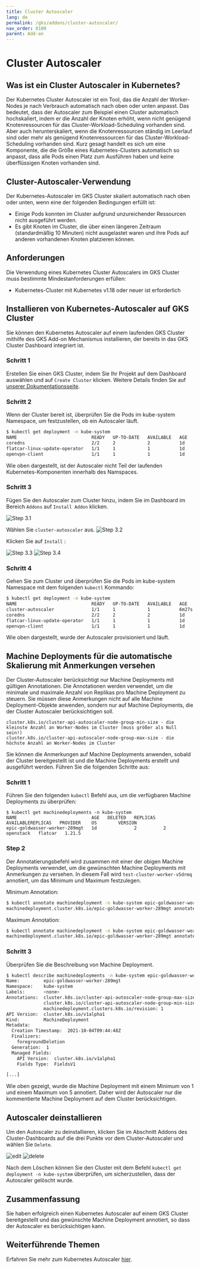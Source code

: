 ```yaml
---
title: Cluster Autoscaler
lang: de
permalink: /gks/addons/cluster-autoscaler/
nav_order: 8100
parent: Add-on
---
```

<!-- LTeX:  language=de-DE -->
# Cluster Autoscaler

## Was ist ein Cluster Autoscaler in Kubernetes?

Der Kubernetes Cluster Autoscaler ist ein Tool, das die Anzahl der Worker-Nodes je nach Verbrauch automatisch nach oben oder unten anpasst. Das bedeutet, dass der Autoscaler zum Beispiel einen Cluster automatisch hochskaliert, indem er die Anzahl der Knoten erhöht, wenn nicht genügend Knotenressourcen für das Cluster-Workload-Scheduling vorhanden sind. Aber auch herunterskaliert, wenn die Knotenressourcen ständig im Leerlauf sind oder mehr als genügend Knotenressourcen für das Cluster-Workload-Scheduling vorhanden sind. Kurz gesagt handelt es sich um eine Komponente, die die Größe eines Kubernetes-Clusters automatisch so anpasst, dass alle Pods einen Platz zum Ausführen haben und keine überflüssigen Knoten vorhanden sind.

## Cluster-Autoscaler-Verwendung

Der Kubernetes-Autoscaler im GKS Cluster skaliert automatisch nach oben oder unten, wenn eine der folgenden Bedingungen erfüllt ist:

* Einige Pods konnten im Cluster aufgrund unzureichender Ressourcen nicht ausgeführt werden.
* Es gibt Knoten im Cluster, die über einen längeren Zeitraum (standardmäßig 10 Minuten) nicht ausgelastet waren und ihre Pods auf anderen vorhandenen Knoten platzieren können.

## Anforderungen

Die Verwendung eines Kubernetes Cluster Autoscalers im GKS Cluster muss bestimmte Mindestanforderungen erfüllen:

* Kubernetes-Cluster mit Kubernetes v1.18 oder neuer ist erforderlich

## Installieren von Kubernetes-Autoscaler auf GKS Cluster

Sie können den Kubernetes Autoscaler auf einem laufenden GKS Cluster mithilfe des GKS Add-on Mechanismus installieren, der bereits in das GKS Cluster Dashboard integriert ist.

### Schritt 1

Erstellen Sie einen GKS Cluster, indem Sie Ihr Projekt auf dem Dashboard auswählen und auf `Create Cluster` klicken. Weitere Details finden Sie auf [unserer Dokumentationsseite](/gks/clusterlifecycle/creatingacluster/).

### Schritt 2

Wenn der Cluster bereit ist, überprüfen Sie die Pods im kube-system Namespace, um festzustellen, ob ein Autoscaler läuft.

```bash
$ kubectl get deployment -n kube-system
NAME                            READY   UP-TO-DATE   AVAILABLE   AGE
coredns                         2/2     2            2           1d
flatcar-linux-update-operator   1/1     1            1           1d
openvpn-client                  1/1     1            1           1d
```

Wie oben dargestellt, ist der Autoscaler nicht Teil der laufenden Kubernetes-Komponenten innerhalb des Namspaces.

### Schritt 3

Fügen Sie den Autoscaler zum Cluster hinzu, indem Sie im Dashboard im Bereich `Addons` auf `Install Addon` klicken.

![Step 3.1](overview.png)

Wählen Sie `cluster-autoscaler` aus.
![Step 3.2](select.png)

Klicken Sie auf `Install` :

![Step 3.3](install.png)
![Step 3.4](installed.png)

### Schritt 4

Gehen Sie zum Cluster und überprüfen Sie die Pods im kube-system Namespace mit dem folgenden `kubectl` Kommando:

```bash
$ kubectl get deployment -n kube-system
NAME                            READY   UP-TO-DATE   AVAILABLE   AGE
cluster-autoscaler              1/1     1            1           6m27s
coredns                         2/2     2            2           1d
flatcar-linux-update-operator   1/1     1            1           1d
openvpn-client                  1/1     1            1           1d
```
Wie oben dargestellt, wurde der Autoscaler provisioniert und läuft.

## Machine Deployments für die automatische Skalierung mit Anmerkungen versehen

Der Cluster-Autoscaler berücksichtigt nur Machine Deployments mit gültigen Annotationen. Die Annotationen werden verwendet, um die minimale und maximale Anzahl von Replikas pro Machine Deployment zu steuern. Sie müssen diese Anmerkungen nicht auf alle Machine Deployment-Objekte anwenden, sondern nur auf Machine Deployments, die der Cluster Autoscaler berücksichtigen soll.

```
cluster.k8s.io/cluster-api-autoscaler-node-group-min-size - die kleinste Anzahl an Worker-Nodes im Cluster (muss größer als Null sein!)
cluster.k8s.io/cluster-api-autoscaler-node-group-max-size - die höchste Anzahl an Worker-Nodes im Cluster
```

Sie können die Anmerkungen auf Machine Deployments anwenden, sobald der Cluster bereitgestellt ist und die Machine Deployments erstellt und ausgeführt werden. Führen Sie die folgenden Schritte aus:

### Schritt 1

Führen Sie den folgenden `kubectl` Befehl aus, um die verfügbaren Machine Deployments zu überprüfen:

```
$ kubectl get machinedeployments -n kube-system
NAME                            AGE   DELETED   REPLICAS   AVAILABLEREPLICAS   PROVIDER    OS        VERSION
epic-goldwasser-worker-289mgt   1d              2          2                   openstack   flatcar   1.21.5
```

### Step 2

Der Annotatierungsbefehl wird zusammen mit einer der obigen Machine Deployments verwendet, um die gewünschten Machine Deployments mit Anmerkungen zu versehen. In diesem Fall wird `test-cluster-worker-v5drmq` annotiert, um das Minimum und Maximum festzulegen.

Minimum Annotation:

```bash
$ kubectl annotate machinedeployment -n kube-system epic-goldwasser-worker-289mgt cluster.k8s.io/cluster-api-autoscaler-node-group-min-size="1"
machinedeployment.cluster.k8s.io/epic-goldwasser-worker-289mgt annotated
```

Maximum Annotation:

```bash
$ kubectl annotate machinedeployment -n kube-system epic-goldwasser-worker-289mgt cluster.k8s.io/cluster-api-autoscaler-node-group-max-size="5"
machinedeployment.cluster.k8s.io/epic-goldwasser-worker-289mgt annotated
```

### Schritt 3

Überprüfen Sie die Beschreibung von Machine Deployment.

```bash
$ kubectl describe machinedeployments -n kube-system epic-goldwasser-worker-289mgt
Name:         epic-goldwasser-worker-289mgt
Namespace:    kube-system
Labels:       <none>
Annotations:  cluster.k8s.io/cluster-api-autoscaler-node-group-max-size: 5
              cluster.k8s.io/cluster-api-autoscaler-node-group-min-size: 1
              machinedeployment.clusters.k8s.io/revision: 1
API Version:  cluster.k8s.io/v1alpha1
Kind:         MachineDeployment
Metadata:
  Creation Timestamp:  2021-10-04T09:44:48Z
  Finalizers:
    foregroundDeletion
  Generation:  1
  Managed Fields:
    API Version:  cluster.k8s.io/v1alpha1
    Fields Type:  FieldsV1

[...]
```

Wie oben gezeigt, wurde die Machine Deployment mit einem Minimum von 1 und einem Maximum von 5 annotiert. Daher wird der Autoscaler nur die kommentierte Machine Deployment auf dem Cluster berücksichtigen.

## Autoscaler deinstallieren

Um den Autoscaler zu deinstallieren, klicken Sie im Abschnitt Addons des Cluster-Dashboards auf die drei Punkte vor dem Cluster-Autoscaler und wählen Sie `Delete`.

![edit](edit.png)
![delete](delete.png)

Nach dem Löschen können Sie den Cluster mit dem Befehl `kubectl get deployment -n kube-system` überprüfen, um sicherzustellen, dass der Autoscaler gelöscht wurde.

## Zusammenfassung

Sie haben erfolgreich einen Kubernetes Autoscaler auf einem GKS Cluster bereitgestellt und das gewünschte Machine Deployment annotiert, so dass der Autoscaler es berücksichtigen kann.

## Weiterführende Themen

Erfahren Sie mehr zum Kubernetes Autoscaler [hier](https://github.com/kubernetes/autoscaler/blob/master/cluster-autoscaler/FAQ.md#what-is-cluster-autoscaler).
